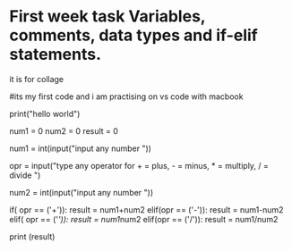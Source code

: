 # First week task Variables, comments, data types and if-elif statements. 
it is for collage




#its my first code and i am practising on vs code with macbook


print("hello world")

num1 = 0
num2 = 0
result = 0

num1 = int(input("input any number   "))

opr = input("type any operator for + = plus, - = minus, * = multiply, / = divide   ")

num2 = int(input("input any number   "))

if( opr == ('+')):
    result = num1+num2
elif(opr == ('-')):
    result = num1-num2
elif( opr == ('*')):
    result = num1*num2
elif(opr == ('/')):
    result = num1/num2

print (result)    
    



